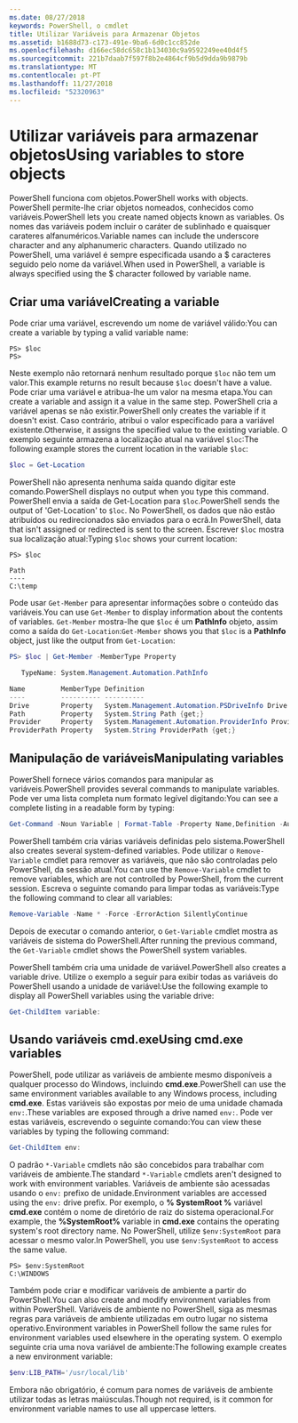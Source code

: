 ```yaml
---
ms.date: 08/27/2018
keywords: PowerShell, o cmdlet
title: Utilizar Variáveis para Armazenar Objetos
ms.assetid: b1688d73-c173-491e-9ba6-6d0c1cc852de
ms.openlocfilehash: d166ec58dc658c1b134030c9a9592249ee40d4f5
ms.sourcegitcommit: 221b7daab7f597f8b2e4864cf9b5d9dda9b9879b
ms.translationtype: MT
ms.contentlocale: pt-PT
ms.lasthandoff: 11/27/2018
ms.locfileid: "52320963"
---
```

# <a name="using-variables-to-store-objects"></a><span data-ttu-id="4efce-103">Utilizar variáveis para armazenar objetos</span><span class="sxs-lookup"><span data-stu-id="4efce-103">Using variables to store objects</span></span>

<span data-ttu-id="4efce-104">PowerShell funciona com objetos.</span><span class="sxs-lookup"><span data-stu-id="4efce-104">PowerShell works with objects.</span></span> <span data-ttu-id="4efce-105">PowerShell permite-lhe criar objetos nomeados, conhecidos como variáveis.</span><span class="sxs-lookup"><span data-stu-id="4efce-105">PowerShell lets you create named objects known as variables.</span></span>
<span data-ttu-id="4efce-106">Os nomes das variáveis podem incluir o caráter de sublinhado e quaisquer carateres alfanuméricos.</span><span class="sxs-lookup"><span data-stu-id="4efce-106">Variable names can include the underscore character and any alphanumeric characters.</span></span> <span data-ttu-id="4efce-107">Quando utilizado no PowerShell, uma variável é sempre especificada usando a \$ caracteres seguido pelo nome da variável.</span><span class="sxs-lookup"><span data-stu-id="4efce-107">When used in PowerShell, a variable is always specified using the \$ character followed by variable name.</span></span>

## <a name="creating-a-variable"></a><span data-ttu-id="4efce-108">Criar uma variável</span><span class="sxs-lookup"><span data-stu-id="4efce-108">Creating a variable</span></span>

<span data-ttu-id="4efce-109">Pode criar uma variável, escrevendo um nome de variável válido:</span><span class="sxs-lookup"><span data-stu-id="4efce-109">You can create a variable by typing a valid variable name:</span></span>

```
PS> $loc
PS>
```

<span data-ttu-id="4efce-110">Neste exemplo não retornará nenhum resultado porque `$loc` não tem um valor.</span><span class="sxs-lookup"><span data-stu-id="4efce-110">This example returns no result because `$loc` doesn't have a value.</span></span> <span data-ttu-id="4efce-111">Pode criar uma variável e atribua-lhe um valor na mesma etapa.</span><span class="sxs-lookup"><span data-stu-id="4efce-111">You can create a variable and assign it a value in the same step.</span></span> <span data-ttu-id="4efce-112">PowerShell cria a variável apenas se não existir.</span><span class="sxs-lookup"><span data-stu-id="4efce-112">PowerShell only creates the variable if it doesn't exist.</span></span>
<span data-ttu-id="4efce-113">Caso contrário, atribui o valor especificado para a variável existente.</span><span class="sxs-lookup"><span data-stu-id="4efce-113">Otherwise, it assigns the specified value to the existing variable.</span></span> <span data-ttu-id="4efce-114">O exemplo seguinte armazena a localização atual na variável `$loc`:</span><span class="sxs-lookup"><span data-stu-id="4efce-114">The following example stores the current location in the variable `$loc`:</span></span>

```powershell
$loc = Get-Location
```

<span data-ttu-id="4efce-115">PowerShell não apresenta nenhuma saída quando digitar este comando.</span><span class="sxs-lookup"><span data-stu-id="4efce-115">PowerShell displays no output when you type this command.</span></span> <span data-ttu-id="4efce-116">PowerShell envia a saída de Get-Location para `$loc`.</span><span class="sxs-lookup"><span data-stu-id="4efce-116">PowerShell sends the output of 'Get-Location' to `$loc`.</span></span> <span data-ttu-id="4efce-117">No PowerShell, os dados que não estão atribuídos ou redirecionados são enviados para o ecrã.</span><span class="sxs-lookup"><span data-stu-id="4efce-117">In PowerShell, data that isn't assigned or redirected is sent to the screen.</span></span> <span data-ttu-id="4efce-118">Escrever `$loc` mostra sua localização atual:</span><span class="sxs-lookup"><span data-stu-id="4efce-118">Typing `$loc` shows your current location:</span></span>

```
PS> $loc

Path
----
C:\temp
```

<span data-ttu-id="4efce-119">Pode usar `Get-Member` para apresentar informações sobre o conteúdo das variáveis.</span><span class="sxs-lookup"><span data-stu-id="4efce-119">You can use `Get-Member` to display information about the contents of variables.</span></span> <span data-ttu-id="4efce-120">`Get-Member` mostra-lhe que `$loc` é um **PathInfo** objeto, assim como a saída do `Get-Location`:</span><span class="sxs-lookup"><span data-stu-id="4efce-120">`Get-Member` shows you that `$loc` is a **PathInfo** object, just like the output from `Get-Location`:</span></span>

```powershell
PS> $loc | Get-Member -MemberType Property

   TypeName: System.Management.Automation.PathInfo

Name         MemberType Definition
----         ---------- ----------
Drive        Property   System.Management.Automation.PSDriveInfo Drive {get;}
Path         Property   System.String Path {get;}
Provider     Property   System.Management.Automation.ProviderInfo Provider {...
ProviderPath Property   System.String ProviderPath {get;}
```

## <a name="manipulating-variables"></a><span data-ttu-id="4efce-121">Manipulação de variáveis</span><span class="sxs-lookup"><span data-stu-id="4efce-121">Manipulating variables</span></span>

<span data-ttu-id="4efce-122">PowerShell fornece vários comandos para manipular as variáveis.</span><span class="sxs-lookup"><span data-stu-id="4efce-122">PowerShell provides several commands to manipulate variables.</span></span> <span data-ttu-id="4efce-123">Pode ver uma lista completa num formato legível digitando:</span><span class="sxs-lookup"><span data-stu-id="4efce-123">You can see a complete listing in a readable form by typing:</span></span>

```powershell
Get-Command -Noun Variable | Format-Table -Property Name,Definition -AutoSize -Wrap
```

<span data-ttu-id="4efce-124">PowerShell também cria várias variáveis definidas pelo sistema.</span><span class="sxs-lookup"><span data-stu-id="4efce-124">PowerShell also creates several system-defined variables.</span></span> <span data-ttu-id="4efce-125">Pode utilizar o `Remove-Variable` cmdlet para remover as variáveis, que não são controladas pelo PowerShell, da sessão atual.</span><span class="sxs-lookup"><span data-stu-id="4efce-125">You can use the `Remove-Variable` cmdlet to remove variables, which are not controlled by PowerShell, from the current session.</span></span> <span data-ttu-id="4efce-126">Escreva o seguinte comando para limpar todas as variáveis:</span><span class="sxs-lookup"><span data-stu-id="4efce-126">Type the following command to clear all variables:</span></span>

```powershell
Remove-Variable -Name * -Force -ErrorAction SilentlyContinue
```

<span data-ttu-id="4efce-127">Depois de executar o comando anterior, o `Get-Variable` cmdlet mostra as variáveis de sistema do PowerShell.</span><span class="sxs-lookup"><span data-stu-id="4efce-127">After running the previous command, the `Get-Variable` cmdlet shows the PowerShell system variables.</span></span>

<span data-ttu-id="4efce-128">PowerShell também cria uma unidade de variável.</span><span class="sxs-lookup"><span data-stu-id="4efce-128">PowerShell also creates a variable drive.</span></span> <span data-ttu-id="4efce-129">Utilize o exemplo a seguir para exibir todas as variáveis do PowerShell usando a unidade de variável:</span><span class="sxs-lookup"><span data-stu-id="4efce-129">Use the following example to display all PowerShell variables using the variable drive:</span></span>

```powershell
Get-ChildItem variable:
```

## <a name="using-cmdexe-variables"></a><span data-ttu-id="4efce-130">Usando variáveis cmd.exe</span><span class="sxs-lookup"><span data-stu-id="4efce-130">Using cmd.exe variables</span></span>

<span data-ttu-id="4efce-131">PowerShell, pode utilizar as variáveis de ambiente mesmo disponíveis a qualquer processo do Windows, incluindo **cmd.exe**.</span><span class="sxs-lookup"><span data-stu-id="4efce-131">PowerShell can use the same environment variables available to any Windows process, including **cmd.exe**.</span></span> <span data-ttu-id="4efce-132">Estas variáveis são expostas por meio de uma unidade chamada `env:`.</span><span class="sxs-lookup"><span data-stu-id="4efce-132">These variables are exposed through a drive named `env:`.</span></span> <span data-ttu-id="4efce-133">Pode ver estas variáveis, escrevendo o seguinte comando:</span><span class="sxs-lookup"><span data-stu-id="4efce-133">You can view these variables by typing the following command:</span></span>

```powershell
Get-ChildItem env:
```

<span data-ttu-id="4efce-134">O padrão `*-Variable` cmdlets não são concebidos para trabalhar com variáveis de ambiente.</span><span class="sxs-lookup"><span data-stu-id="4efce-134">The standard `*-Variable` cmdlets aren't designed to work with environment variables.</span></span> <span data-ttu-id="4efce-135">Variáveis de ambiente são acessadas usando o `env:` prefixo de unidade.</span><span class="sxs-lookup"><span data-stu-id="4efce-135">Environment variables are accessed using the `env:` drive prefix.</span></span> <span data-ttu-id="4efce-136">Por exemplo, o **% SystemRoot %** variável **cmd.exe** contém o nome de diretório de raiz do sistema operacional.</span><span class="sxs-lookup"><span data-stu-id="4efce-136">For example, the **%SystemRoot%** variable in **cmd.exe** contains the operating system's root directory name.</span></span> <span data-ttu-id="4efce-137">No PowerShell, utilize `$env:SystemRoot` para acessar o mesmo valor.</span><span class="sxs-lookup"><span data-stu-id="4efce-137">In PowerShell, you use `$env:SystemRoot` to access the same value.</span></span>

```
PS> $env:SystemRoot
C:\WINDOWS
```

<span data-ttu-id="4efce-138">Também pode criar e modificar variáveis de ambiente a partir do PowerShell.</span><span class="sxs-lookup"><span data-stu-id="4efce-138">You can also create and modify environment variables from within PowerShell.</span></span> <span data-ttu-id="4efce-139">Variáveis de ambiente no PowerShell, siga as mesmas regras para variáveis de ambiente utilizadas em outro lugar no sistema operativo.</span><span class="sxs-lookup"><span data-stu-id="4efce-139">Environment variables in PowerShell follow the same rules for environment variables used elsewhere in the operating system.</span></span> <span data-ttu-id="4efce-140">O exemplo seguinte cria uma nova variável de ambiente:</span><span class="sxs-lookup"><span data-stu-id="4efce-140">The following example creates a new environment variable:</span></span>

```powershell
$env:LIB_PATH='/usr/local/lib'
```

<span data-ttu-id="4efce-141">Embora não obrigatório, é comum para nomes de variáveis de ambiente utilizar todas as letras maiúsculas.</span><span class="sxs-lookup"><span data-stu-id="4efce-141">Though not required, is it common for environment variable names to use all uppercase letters.</span></span>
